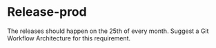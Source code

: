 # Release-prod
The releases should happen on the 25th of every month. Suggest a  Git Workflow Architecture for this requirement.

